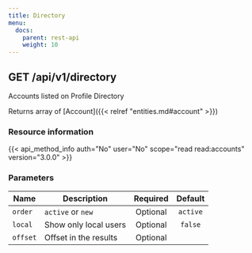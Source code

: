```yaml
---
title: Directory
menu:
  docs:
    parent: rest-api
    weight: 10
---
```


## GET /api/v1/directory

Accounts listed on Profile Directory

Returns array of [Account]({{< relref "entities.md#account" >}})

### Resource information

{{< api_method_info auth="No" user="No" scope="read read:accounts" version="3.0.0" >}}

### Parameters

|Name|Description|Required|Default|
|----|-----------|:------:|:-----:|
| `order` | `active` or `new` | Optional | `active` |
| `local` | Show only local users | Optional | `false` |
| `offset` | Offset in the results | Optional ||